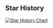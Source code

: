 ## Star History

<a href="https://star-history.com/#wa1tzy/Pytorch-U2net&Date">

 <picture>
   <source media="(prefers-color-scheme: dark)" srcset="https://api.star-history.com/svg?repos=wa1tzy/Pytorch-U2net&type=Date&theme=dark" />
   <source media="(prefers-color-scheme: light)" srcset="https://api.star-history.com/svg?repos=wa1tzy/Pytorch-U2net&type=Date" />
   <img alt="Star History Chart" src="https://api.star-history.com/svg?repos=wa1tzy/Pytorch-U2net&type=Date" />
 </picture>
</a>